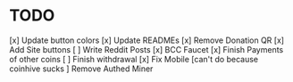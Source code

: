 # TODO
[x] Update button colors
[x] Update READMEs
[x] Remove Donation QR
[x] Add Site buttons
[ ] Write Reddit Posts
[x] BCC Faucet
[x] Finish Payments of other coins
[ ] Finish withdrawal
[x] Fix Mobile
[can't do because coinhive sucks ] Remove Authed Miner
